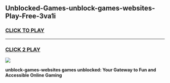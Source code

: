 
## Unblocked-Games-unblock-games-websites-Play-Free-3va1i
<h3>
<a href="https://premium76.site?title=unblock-games-websites&ref=12A">CLICK TO PLAY</a></h3>
<hr>

<h3>
<a href="https://premium76.site?title=unblock-games-websites&ref=12A">CLICK 2 PLAY</a>
  
</h3>

<a href="https://premium76.site?title=unblock-games-websites&ref=12A"><img src="https://clearcache.store/games.png"></a>


**unblock-games-websites games unblocked: Your Gateway to Fun and Accessible Online Gaming**
